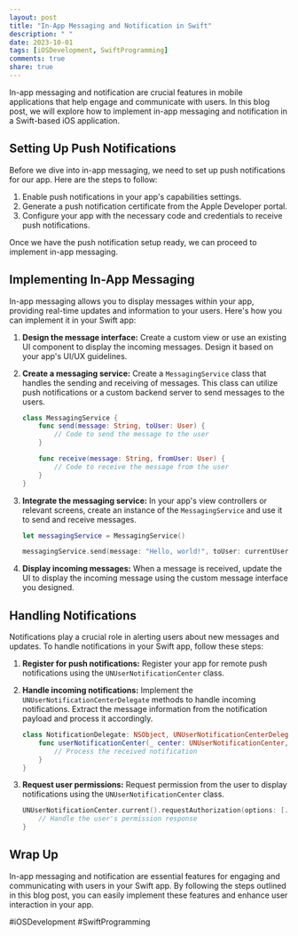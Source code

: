 ```yaml
---
layout: post
title: "In-App Messaging and Notification in Swift"
description: " "
date: 2023-10-01
tags: [iOSDevelopment, SwiftProgramming]
comments: true
share: true
---
```


In-app messaging and notification are crucial features in mobile applications that help engage and communicate with users. In this blog post, we will explore how to implement in-app messaging and notification in a Swift-based iOS application.

## Setting Up Push Notifications

Before we dive into in-app messaging, we need to set up push notifications for our app. Here are the steps to follow:

1. Enable push notifications in your app's capabilities settings.
2. Generate a push notification certificate from the Apple Developer portal.
3. Configure your app with the necessary code and credentials to receive push notifications.

Once we have the push notification setup ready, we can proceed to implement in-app messaging.

## Implementing In-App Messaging

In-app messaging allows you to display messages within your app, providing real-time updates and information to your users. Here's how you can implement it in your Swift app:

1. **Design the message interface:** Create a custom view or use an existing UI component to display the incoming messages. Design it based on your app's UI/UX guidelines.

2. **Create a messaging service:** Create a `MessagingService` class that handles the sending and receiving of messages. This class can utilize push notifications or a custom backend server to send messages to the users.

   ```swift
   class MessagingService {
       func send(message: String, toUser: User) {
           // Code to send the message to the user
       }

       func receive(message: String, fromUser: User) {
           // Code to receive the message from the user
       }
   }
   ```

3. **Integrate the messaging service:** In your app's view controllers or relevant screens, create an instance of the `MessagingService` and use it to send and receive messages.

   ```swift
   let messagingService = MessagingService()

   messagingService.send(message: "Hello, world!", toUser: currentUser)
   ```

4. **Display incoming messages:** When a message is received, update the UI to display the incoming message using the custom message interface you designed.

## Handling Notifications

Notifications play a crucial role in alerting users about new messages and updates. To handle notifications in your Swift app, follow these steps:

1. **Register for push notifications:** Register your app for remote push notifications using the `UNUserNotificationCenter` class.

2. **Handle incoming notifications:** Implement the `UNUserNotificationCenterDelegate` methods to handle incoming notifications. Extract the message information from the notification payload and process it accordingly.

   ```swift
   class NotificationDelegate: NSObject, UNUserNotificationCenterDelegate {
       func userNotificationCenter(_ center: UNUserNotificationCenter, didReceive response: UNNotificationResponse, withCompletionHandler completionHandler: @escaping () -> Void) {
           // Process the received notification
       }
   }
   ```

3. **Request user permissions:** Request permission from the user to display notifications using the `UNUserNotificationCenter` class.

   ```swift
   UNUserNotificationCenter.current().requestAuthorization(options: [.alert, .sound, .badge]) { granted, error in
       // Handle the user's permission response
   }
   ```

## Wrap Up

In-app messaging and notification are essential features for engaging and communicating with users in your Swift app. By following the steps outlined in this blog post, you can easily implement these features and enhance user interaction in your app.

#iOSDevelopment #SwiftProgramming